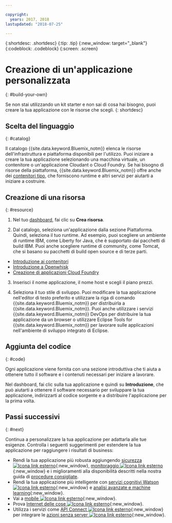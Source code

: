 ```yaml
---

copyright:
  years: 2017, 2018
lastupdated: "2018-07-25"

---
```


{:shortdesc: .shortdesc}
{:tip: .tip}
{:new_window: target="_blank"}
{:codeblock: .codeblock}
{:screen: .screen}

# Creazione di un'applicazione personalizzata
{: #build-your-own}

Se non stai utilizzando un kit starter e non sai di cosa hai bisogno, puoi creare la tua applicazione con le risorse che scegli.
{: shortdesc}

## Scelta del linguaggio
{: #catalog}

Il catalogo {{site.data.keyword.Bluemix_notm}} elenca le risorse dell'infrastruttura e piattaforma disponibili per l'utilizzo. Puoi iniziare a creare la tua applicazione selezionando una macchina virtuale, un contenitore o un'applicazione Cloudant o Cloud Foundry. Se hai bisogno di risorse della piattaforma, {{site.data.keyword.Bluemix_notm}} offre anche dei [contenitori tipo](https://console.bluemix.net/catalog/?taxonomyNavigation=apps&category=blueprints), che forniscono runtime e altri servizi per aiutarti a iniziare a costruire.

## Creazione di una risorsa
{: #resource}

1. Nel tuo [dashboard](https://console.bluemix.net/), fai clic su **Crea risorsa**.

2. Dal catalogo, seleziona un'applicazione dalla sezione Piattaforma. Quindi, seleziona il tuo runtime. Ad esempio, puoi scegliere un ambiente di runtime IBM, come Liberty for Java, che è supportato dai pacchetti di build IBM. Puoi anche scegliere runtime di community, come Tomcat, che si basano su pacchetti di build open source e di terze parti.

  * [Introduzione ai contenitori](../containers/container_index.html)
  * [Introduzione a Openwhisk](../openwhisk/index.html)
  * [Creazione di applicazioni Cloud Foundry](../cfapps/index.html#creating_cloud_foundry_apps)

3. Inserisci il nome applicazione, il nome host e scegli il piano prezzi.

4. Seleziona il tuo stile di sviluppo. Puoi modificare la tua applicazione nell'editor di testo preferito e utilizzare la riga di comando {{site.data.keyword.Bluemix_notm}} per distribuirla a {{site.data.keyword.Bluemix_notm}}. Puoi anche utilizzare i servizi {{site.data.keyword.Bluemix_notm}} DevOps per distribuire la tua applicazione da un browser o utilizzare Eclipse Tools for {{site.data.keyword.Bluemix_notm}} per lavorare sulle applicazioni nell'ambiente di sviluppo integrato di Eclipse.

## Aggiunta del codice
{: #code}

Ogni applicazione viene fornita con una sezione introduttiva che ti aiuta a ottenere tutto il software e i contenuti necessari per iniziare a lavorare.

Nel dashboard, fai clic sulla tua applicazione e quindi su **Introduzione**, che può aiutarti a ottenere il software necessario per sviluppare la tua applicazione, indirizzarti al codice sorgente e a distribuire l'applicazione per la prima volta.

## Passi successivi
{: #next}

Continua a personalizzare la tua applicazione per adattarla alle tue esigenze. Controlla i seguenti suggerimenti per estendere la tua applicazione per raggiungere i risultati di business:

* Rendi la tua applicazione più robusta aggiungendo [sicurezza ![Icona link esterno](../icons/launch-glyph.svg "Icona link esterno")](https://console.bluemix.net/catalog/?taxonomyNavigation=data&category=security){:new_window}, [monitoraggio ![Icona link esterno](../icons/launch-glyph.svg "Icona link esterno")](https://console.bluemix.net/catalog/?category=devops){:new_window} e i miglioramenti alla disponibilità descritti nella nostra guida di [procedure consigliate](best-practice.html).
* Rendi la tua applicazione più intelligente con [servizi cognitivi Watson ![Icona link esterno](../icons/launch-glyph.svg "Icona link esterno")](https://console.bluemix.net/catalog/?taxonomyNavigation=data&category=watson){:new_window} e [analisi avanzate e machine learning](https://console.bluemix.net/catalog/?taxonomyNavigation=data&category=data){:new_window}.
* Vai a [mobile ![Icona link esterno](../icons/launch-glyph.svg "Icona link esterno")](https://console.bluemix.net/catalog/?category=mobile){:new_window}.
* Prova [Internet delle cose ![Icona link esterno](../icons/launch-glyph.svg "Icona link esterno")](https://console.bluemix.net/catalog/?category=iot){:new_window}.
* Utilizza i servizi come [API Connect ![Icona link esterno](../icons/launch-glyph.svg "Icona link esterno")](https://console.bluemix.net/catalog/?category=integration){:new_window} per integrare le [azioni senza server ![Icona link esterno](../icons/launch-glyph.svg "Icona link esterno")](https://console.bluemix.net/catalog/?category=whisk){:new_window}.
